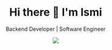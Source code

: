 <h1 align='center'>
  Hi there 👋 I'm Ismi
</h1>

<p align='center'>
  Backend Developer | Software Engineer 
</p>



<p align='center'>
    <a href="https://www.linkedin.com/in/ismynr/">
        <img src="https://img.shields.io/badge/linkedin-%230077B5.svg?&style=for-the-badge&logo=linkedin&logoColor=white" />
    </a>
</p>
